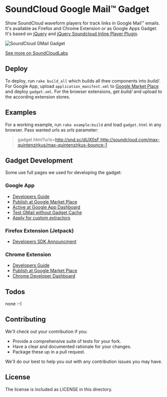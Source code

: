 # SoundCloud Google Mail™ Gadget

Show SoundCloud waveform players for track links in Google Mail™ emails. It's available as Firefox and Chrome Extension or as Google Apps Gadget.
It's based on [jQuery](http://www.jquery.org) and [jQuery Soundcloud Inline Player Plugin](http://soundcloudlabs.com).

![SoundCloud GMail Gadget](http://soundcloudlabs.com/images/projects/gmail.png)

[See more on SoundCloudLabs](http://soundcloudlabs.com)


## Deploy
To deploy, run `rake build_all` which builds all thee components into _build/_. For Google App, upload `application_manifest.xml` to [Google Market Place](https://www.google.com/enterprise/marketplace/viewVendorProfile) and deploy `gadget.xml`. For the browser extensions, get _build/<extension file>_ and upload to the according extension stores.


## Examples
For a working example, run `rake example:build` and load `gadget.html` in any browser. Pass wanted urls as _urls_ parameter:
> gadget.html?urls=http://snd.sc/dUX0sF,http://soundcloud.com/max-quintenzirkus/max-quintenzirkus-bounce-1


## Gadget Development
Some use full pages we used for developing the gadget:

### Google App
- [Developers Guide](http://code.google.com/apis/gmail/gadgets/contextual)
- [Publish at Google Market Place](https://www.google.com/enterprise/marketplace/viewVendorProfile)
- [Active at Google App Dashboard](https://www.google.com/a/cpanel/soundcloud.com/UserHub)
- [Test GMail without Gadget Cache](https://mail.google.com/mail/u/1/?nogadgetcache=1)
- [Apply for custom extractors](http://developer.googleapps.com/preview)

### Firefox Extension (Jetpack)
- [Developers SDK Announcment](http://blog.mozilla.com/addons/2011/05/05/announcing-add-on-sdk-1-0b5/)

### Chrome Extension
- [Developers Guide](http://code.google.com/chrome/extensions/devguide.html)
- [Publish at Google Market Place](http://code.google.com/chrome/extensions/packaging.html)
- [Chrome Developer Dashboard](https://chrome.google.com/webstore/developer/dashboard)


## Todos
  none :-)


## Contributing

We'll check out your contribution if you:

- Provide a comprehensive suite of tests for your fork.
- Have a clear and documented rationale for your changes.
- Package these up in a pull request.

We'll do our best to help you out with any contribution issues you may have.


## License

The license is included as LICENSE in this directory.


